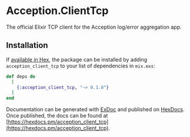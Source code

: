 # Acception.ClientTcp

The official Elixir TCP client for the Acception log/error aggregation app.


## Installation

If [available in Hex](https://hex.pm/docs/publish), the package can be installed
by adding `acception_client_tcp` to your list of dependencies in `mix.exs`:

```elixir
def deps do
  [
    {:acception_client_tcp, "~> 0.1.0"}
  ]
end
```

Documentation can be generated with [ExDoc](https://github.com/elixir-lang/ex_doc)
and published on [HexDocs](https://hexdocs.pm). Once published, the docs can
be found at [https://hexdocs.pm/acception_client_tcp](https://hexdocs.pm/acception_client_tcp).
